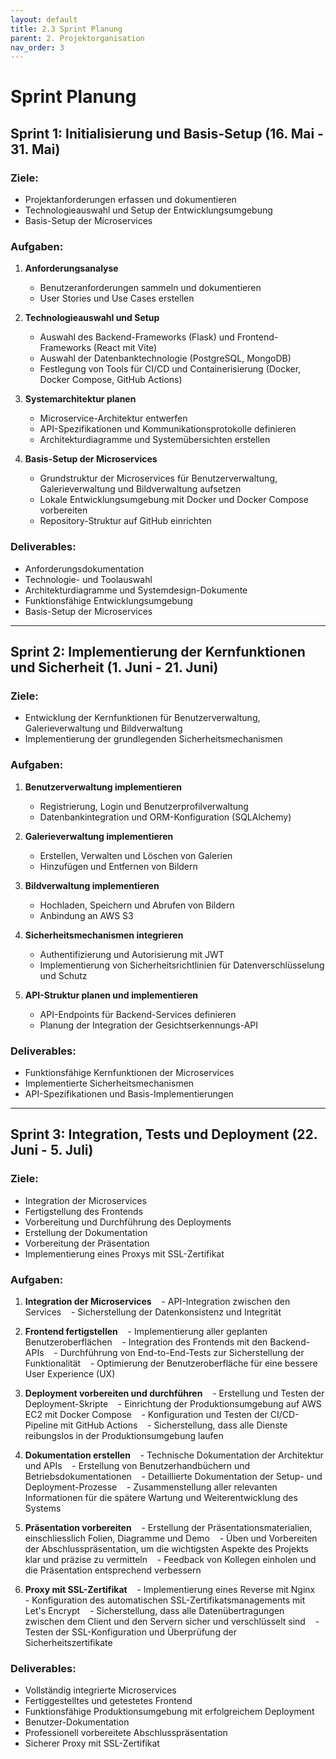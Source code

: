 ```yaml
---
layout: default
title: 2.3 Sprint Planung 
parent: 2. Projektorganisation
nav_order: 3
---
```



# Sprint Planung 

## Sprint 1: Initialisierung und Basis-Setup (16. Mai - 31. Mai)

### Ziele:
- Projektanforderungen erfassen und dokumentieren
- Technologieauswahl und Setup der Entwicklungsumgebung
- Basis-Setup der Microservices

### Aufgaben:
1. **Anforderungsanalyse**
   - Benutzeranforderungen sammeln und dokumentieren
   - User Stories und Use Cases erstellen

2. **Technologieauswahl und Setup**
   - Auswahl des Backend-Frameworks (Flask) und Frontend-Frameworks (React mit Vite)
   - Auswahl der Datenbanktechnologie (PostgreSQL, MongoDB)
   - Festlegung von Tools für CI/CD und Containerisierung (Docker, Docker Compose, GitHub Actions)

3. **Systemarchitektur planen**
   - Microservice-Architektur entwerfen
   - API-Spezifikationen und Kommunikationsprotokolle definieren
   - Architekturdiagramme und Systemübersichten erstellen

4. **Basis-Setup der Microservices**
   - Grundstruktur der Microservices für Benutzerverwaltung, Galerieverwaltung und Bildverwaltung aufsetzen
   - Lokale Entwicklungsumgebung mit Docker und Docker Compose vorbereiten
   - Repository-Struktur auf GitHub einrichten

### Deliverables:
- Anforderungsdokumentation
- Technologie- und Toolauswahl
- Architekturdiagramme und Systemdesign-Dokumente
- Funktionsfähige Entwicklungsumgebung
- Basis-Setup der Microservices

---

## Sprint 2: Implementierung der Kernfunktionen und Sicherheit (1. Juni - 21. Juni)

### Ziele:
- Entwicklung der Kernfunktionen für Benutzerverwaltung, Galerieverwaltung und Bildverwaltung
- Implementierung der grundlegenden Sicherheitsmechanismen

### Aufgaben:
1. **Benutzerverwaltung implementieren**
   - Registrierung, Login und Benutzerprofilverwaltung
   - Datenbankintegration und ORM-Konfiguration (SQLAlchemy)

2. **Galerieverwaltung implementieren**
   - Erstellen, Verwalten und Löschen von Galerien
   - Hinzufügen und Entfernen von Bildern

3. **Bildverwaltung implementieren**
   - Hochladen, Speichern und Abrufen von Bildern
   - Anbindung an AWS S3

4. **Sicherheitsmechanismen integrieren**
   - Authentifizierung und Autorisierung mit JWT
   - Implementierung von Sicherheitsrichtlinien für Datenverschlüsselung und Schutz

5. **API-Struktur planen und implementieren**
   - API-Endpoints für Backend-Services definieren
   - Planung der Integration der Gesichtserkennungs-API

### Deliverables:
- Funktionsfähige Kernfunktionen der Microservices
- Implementierte Sicherheitsmechanismen
- API-Spezifikationen und Basis-Implementierungen

---

## Sprint 3: Integration, Tests und Deployment (22. Juni - 5. Juli)

### Ziele:

- Integration der Microservices
- Fertigstellung des Frontends
- Vorbereitung und Durchführung des Deployments
- Erstellung der Dokumentation
- Vorbereitung der Präsentation
- Implementierung eines Proxys mit SSL-Zertifikat

### Aufgaben:

1. **Integration der Microservices**
   - API-Integration zwischen den Services
   - Sicherstellung der Datenkonsistenz und Integrität

2. **Frontend fertigstellen**
   - Implementierung aller geplanten Benutzeroberflächen
   - Integration des Frontends mit den Backend-APIs
   - Durchführung von End-to-End-Tests zur Sicherstellung der Funktionalität
   - Optimierung der Benutzeroberfläche für eine bessere User Experience (UX)

3. **Deployment vorbereiten und durchführen**
   - Erstellung und Testen der Deployment-Skripte
   - Einrichtung der Produktionsumgebung auf AWS EC2 mit Docker Compose
   - Konfiguration und Testen der CI/CD-Pipeline mit GitHub Actions
   - Sicherstellung, dass alle Dienste reibungslos in der Produktionsumgebung laufen

4. **Dokumentation erstellen**
   - Technische Dokumentation der Architektur und APIs
   - Erstellung von Benutzerhandbüchern und Betriebsdokumentationen
   - Detaillierte Dokumentation der Setup- und Deployment-Prozesse
   - Zusammenstellung aller relevanten Informationen für die spätere Wartung und Weiterentwicklung des Systems

5. **Präsentation vorbereiten**
   - Erstellung der Präsentationsmaterialien, einschliesslich Folien, Diagramme und Demo
   - Üben und Vorbereiten der Abschlusspräsentation, um die wichtigsten Aspekte des Projekts klar und präzise zu vermitteln
   - Feedback von Kollegen einholen und die Präsentation entsprechend verbessern
  

6. **Proxy mit SSL-Zertifikat**
   - Implementierung eines Reverse mit Nginx
   - Konfiguration des automatischen SSL-Zertifikatsmanagements mit Let's Encrypt
   - Sicherstellung, dass alle Datenübertragungen zwischen dem Client und den Servern sicher und verschlüsselt sind
   - Testen der SSL-Konfiguration und Überprüfung der Sicherheitszertifikate

### Deliverables:

- Vollständig integrierte Microservices
- Fertiggestelltes und getestetes Frontend
- Funktionsfähige Produktionsumgebung mit erfolgreichem Deployment
- Benutzer-Dokumentation
- Professionell vorbereitete Abschlusspräsentation
- Sicherer Proxy mit SSL-Zertifikat